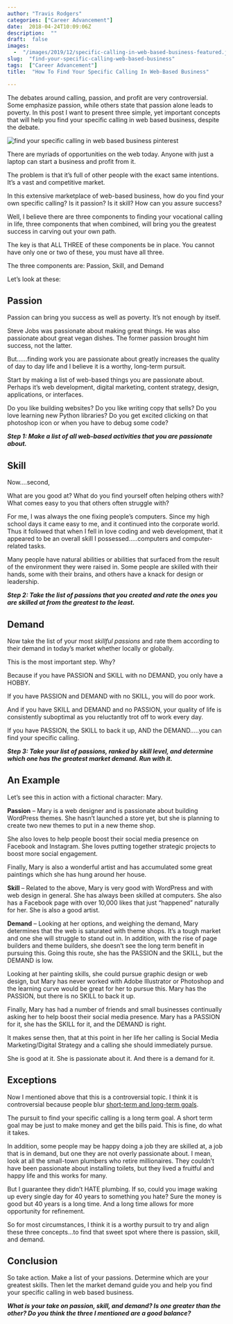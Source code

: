```yaml
---
author: "Travis Rodgers"
categories: ["Career Advancement"]
date:  2018-04-24T10:09:06Z
description:  ""
draft:  false
images: 
  -  "/images/2019/12/specific-calling-in-web-based-business-featured.jpg"
slug:  "find-your-specific-calling-web-based-business"
tags:  ["Career Advancement"]
title:  "How To Find Your Specific Calling In Web-Based Business"

---
```



<p>The debates around calling, passion, and profit are very controversial. Some emphasize passion, while others state that passion alone leads to poverty. In this post I want to present three simple, yet important concepts that will help you find your specific calling in web based business, despite the debate.</p>
<p class="aligncenter">										<img data-rjs="2" src="/images/2019/12/specific-calling-in-web-based-business-pinterest.jpg" alt="find your specific calling in web based business pinterest" />											</p>
<p>There are myriads of opportunities on the web today. Anyone with just a laptop can start a business and profit from it.</p>
<p>The problem is that it&#8217;s full of other people with the exact same intentions. It&#8217;s a vast and competitive market. </p>
<p>In this extensive marketplace of web-based business, how do you find your own specific calling? Is it passion? Is it skill? How can you assure success?</p>
<p>Well, I believe there are three components to finding your vocational calling in life, three components that when combined, will bring you the greatest success in carving out your own path.</p>
<p>The key is that ALL THREE of these components be in place. You cannot have only one or two of these, you must have all three. </p>
<p>The three components are: Passion, Skill, and Demand</p>
<p>Let&#8217;s look at these:</p>
<h2>Passion</h2>
<p>Passion can bring you success as well as poverty. It&#8217;s not enough by itself. </p>
<p>Steve Jobs was passionate about making great things. He was also passionate about great vegan dishes. The former passion brought him success, not the latter.  </p>
<p>But&#8230;&#8230;finding work you are passionate about greatly increases the quality of day to day life and I believe it is a worthy, long-term pursuit.</p>
<p>Start by making a list of web-based things you are passionate about. Perhaps it&#8217;s web development, digital marketing, content strategy, design, applications, or interfaces. </p>
<p>Do you like building websites? Do you like writing copy that sells? Do you love learning new Python libraries? Do you get excited clicking on that photoshop icon or when you have to debug some code? </p>
<p><b><i>Step 1: Make a list of all web-based activities that you are passionate about.</i></b></p>
<h2>Skill</h2>
<p>Now&#8230;.second,</p>
<p>What are you good at? What do you find yourself often helping others with? What comes easy to you that others often struggle with?</p>
<p>For me, I was always the one fixing people&#8217;s computers. Since my high school days it came easy to me, and it continued into the corporate world. Thus it followed that when I fell in love coding and web development, that it appeared to be an overall skill I possessed&#8230;..computers and computer-related tasks.  </p>
<p>Many people have natural abilities or abilities that surfaced from the result of the environment they were raised in. Some people are skilled with their hands, some with their brains, and others have a knack for design or leadership.</p>
<p><b><i>Step 2: Take the list of passions that you created and rate the ones you are skilled at from the greatest to the least.</i></b></p>
<h2>Demand</h2>
<p>Now take the list of your most <em>skillful passions</em> and rate them according to their demand in today&#8217;s market whether locally or globally.</p>
<p>This is the most important step. Why?</p>
<p>Because if you have PASSION and SKILL with no DEMAND, you only have a HOBBY.</p>
<p>If you have PASSION and DEMAND with no SKILL, you will do poor work.</p>
<p>And if you have SKILL and DEMAND and no PASSION, your quality of life is consistently suboptimal as you reluctantly trot off to work every day.</p>
<p>If you have PASSION, the SKILL to back it up, AND the DEMAND&#8230;..you can find your specific calling. </p>
<p><em><strong>Step 3: Take your list of passions, ranked by skill level, and determine which one has the greatest market demand. Run with it.</strong></em></p>
<h2>An Example</h2>
<p>Let&#8217;s see this in action with a fictional character: Mary.</p>
<p><strong>Passion</strong> &#8211; Mary is a web designer and is passionate about building WordPress themes. She hasn&#8217;t launched a store yet, but she is planning to create two new themes to put in a new theme shop. </p>
<p>She also loves to help people boost their social media presence on Facebook and Instagram. She loves putting together strategic projects to boost more social engagement. </p>
<p>Finally, Mary is also a wonderful artist and has accumulated some great paintings which she has hung around her house.</p>
<p><strong>Skill</strong> &#8211; Related to the above, Mary is very good with WordPress and with web design in general. She has always been skilled at computers. She also has a Facebook page with over 10,000 likes that just &#8220;happened&#8221; naturally for her. She is also a good artist. </p>
<p><strong>Demand</strong> &#8211; Looking at her options, and weighing the demand, Mary determines that the web is saturated with theme shops. It&#8217;s a tough market and one she will struggle to stand out in. In addition, with the rise of page builders and theme builders, she doesn&#8217;t see the long term benefit in pursuing this. Going this route, she has the PASSION and the SKILL, but the DEMAND is low.</p>
<p>Looking at her painting skills, she could pursue graphic design or web design, but Mary has never worked with Adobe Illustrator or Photoshop and the learning curve would be great for her to pursue this. Mary has the PASSION, but there is no SKILL to back it up.</p>
<p>Finally, Mary has had a number of friends and small businesses continually asking her to help boost their social media presence. Mary has a PASSION for it, she has the SKILL for it, and the DEMAND is right. </p>
<p>It makes sense then, that at this point in her life her calling is Social Media Marketing/Digital Strategy and a calling she should immediately pursue. </p>
<p>She is good at it. She is passionate about it. And there is a demand for it. </p>
<h2>Exceptions</h2>
<p>Now I mentioned above that this is a controversial topic. I think it is controversial because people blur <a href="/the-one-thing-that-will-help-you-reach-your-coding-career-goals">short-term and long-term goals</a>. </p>
<p>The pursuit to find your specific calling is a long term goal. A short term goal may be just to make money and get the bills paid. This is fine, do what it takes.</p>
<p>In addition, some people may be happy doing a job they are skilled at, a job that is in demand, but one they are not overly passionate about. I mean, look at all the small-town plumbers who retire millionaires. They couldn&#8217;t have been passionate about installing toilets, but they lived a fruitful and happy life and this works for many. </p>
<p>But I guarantee they didn&#8217;t HATE plumbing. If so, could you image waking up every single day for 40 years to something you hate? Sure the money is good but 40 years is a long time. And a long time allows for more opportunity for refinement.</p>
<p>So for most circumstances, I think it is a worthy pursuit to try and align these three concepts&#8230;to find that sweet spot where there is passion, skill, and demand. </p>
<h2>Conclusion</h2>
<p>So take action. Make a list of your passions. Determine which are your greatest skills. Then let the market demand guide you and help you find your specific calling in web based business. </p>
<p><b><i>What is your take on passion, skill, and demand? Is one greater than the other? Do you think the three I mentioned are a good balance?</i></b></p>



